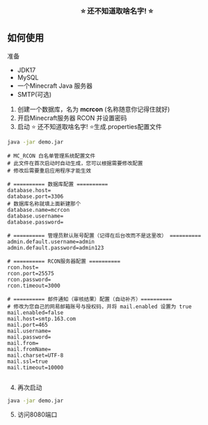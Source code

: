 <h3 align="center">
 ⭐ 还不知道取啥名字! ⭐️
</h3>

## 如何使用

准备</br>
- JDK17
- MySQL
- 一个Minecraft Java 服务器
- SMTP(可选)</br>

1. 创建一个数据库，名为 **mcrcon** (名称随意你记得住就好)
2. 开启Minecraft服务器 RCON 并设置密码
3. 启动 ⭐ 还不知道取啥名字! ⭐️生成.properties配置文件
```bash
java -jar demo.jar
```
```properties
# MC_RCON 白名单管理系统配置文件
# 此文件在首次启动时自动生成，您可以根据需要修改配置
# 修改后需要重启应用程序才能生效

# ========== 数据库配置 ==========
database.host=
database.port=3306
# 数据库名称就填上面新建那个
database.name=mcrcon   
database.username=
database.password=

# ========== 管理员默认账号配置（记得在后台改而不是这里改） ==========
admin.default.username=admin
admin.default.password=admin123

# ========== RCON服务器配置 ==========
rcon.host=
rcon.port=25575
rcon.password=
rcon.timeout=3000

# ========== 邮件通知（审核结果）配置（自动补齐）==========
# 修改为您自己的网易邮箱账号与授权码，并将 mail.enabled 设置为 true
mail.enabled=false
mail.host=smtp.163.com
mail.port=465
mail.username=
mail.password=
mail.from=
mail.fromName=
mail.charset=UTF-8
mail.ssl=true
mail.timeout=10000


```
4. 再次启动
```bash
java -jar demo.jar
```
5. 访问8080端口